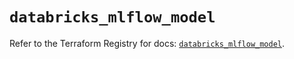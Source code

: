 # `databricks_mlflow_model`

Refer to the Terraform Registry for docs: [`databricks_mlflow_model`](https://registry.terraform.io/providers/databricks/databricks/1.91.0/docs/resources/mlflow_model).
